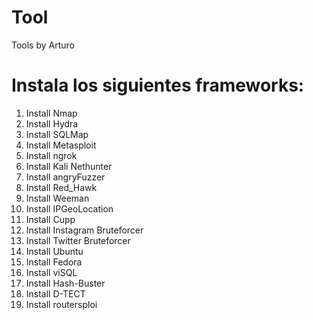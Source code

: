 # Tool
Tools by Arturo


# Instala los siguientes frameworks:

1. Install Nmap
2. Install Hydra
3. Install SQLMap
4. Install Metasploit
5. Install ngrok
6. Install Kali Nethunter
7. Install angryFuzzer
8. Install Red_Hawk
9. Install Weeman
10. Install IPGeoLocation
11. Install Cupp
12. Install Instagram Bruteforcer
13. Install Twitter Bruteforcer
14. Install Ubuntu
15. Install Fedora
16. Install viSQL
17. Install Hash-Buster
18. Install D-TECT
19. Install routersploi 


